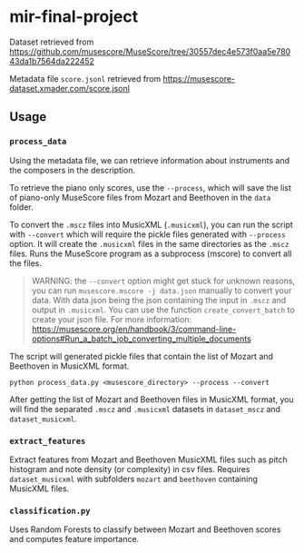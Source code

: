 # mir-final-project

Dataset retrieved from https://github.com/musescore/MuseScore/tree/30557dec4e573f0aa5e78043da1b7564da222452

Metadata file `score.jsonl` retrieved from https://musescore-dataset.xmader.com/score.jsonl

## Usage

### `process_data`

Using the metadata file, we can retrieve information about instruments and the composers in the description.

To retrieve the piano only scores, use the `--process`, which will save the list of piano-only MuseScore files from Mozart and Beethoven in the `data` folder.

To convert the `.mscz` files into MusicXML (`.musicxml`), you can run the script with `--convert` which will require the pickle files generated with `--process` option. It will create the `.musicxml` files in the same directories as the `.mscz` files. Runs the MuseScore program as a subprocess (mscore) to convert all the files.

>WARNING: the `--convert` option might get stuck for unknown reasons, you can run
`musescore.mscore -j data.json` manually to convert your data. With data.json being the json containing the input in `.mscz` and output in `.musicxml`. You can use the function `create_convert_batch` to create your json file. For more information: https://musescore.org/en/handbook/3/command-line-options#Run_a_batch_job_converting_multiple_documents

The script will generated pickle files that contain the list of Mozart and Beethoven in MusicXML format.

```
python process_data.py <musescore_directory> --process --convert
```

After getting the list of Mozart and Beethoven files in MusicXML format, you will find the separated `.mscz` and `.musicxml` datasets in `dataset_mscz` and `dataset_musicxml`.

### `extract_features`

Extract features from Mozart and Beethoven MusicXML files such as pitch histogram and note density (or complexity) in csv files.
Requires `dataset_musicxml` with subfolders `mozart` and `beethoven` containing MusicXML files.

### `classification.py`

Uses Random Forests to classify between Mozart and Beethoven scores and computes feature importance.